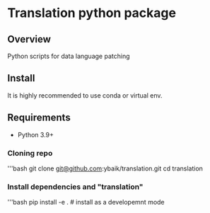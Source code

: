 # Translation python package

## Overview

Python scripts for data language patching

## Install

It is highly recommended to use conda or virtual env.

## Requirements

- Python 3.9+

### Cloning repo

'''bash
git clone git@github.com:ybaik/translation.git
cd translation

### Install dependencies and "translation"

'''bash
pip install -e . # install as a developemnt mode
